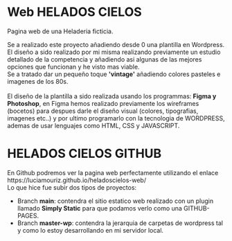 # Web HELADOS CIELOS

Pagina web de una Heladeria ficticia.

Se a realizado este proyecto añadiendo desde 0 una plantilla en Wordpress. 
<br> El diseño a sido realizado por mi misma realizando previamente un estudio detallado de la competencia y añadiendo asi algunas de las mejores opciones que funcionan y he visto mas viable.
<br> Se a tratado dar un pequeño toque <b>'vintage'</b> añadiendo colores pasteles e imagenes de los 80s.
<br> <br>
El diseño de la plantilla a sido realizada usando los programmas: <b>Figma y Photoshop</b>, en Figma hemos realizado previamente los wireframes (bocetos) 
para despues darle el diseño visual (colores, tipografias, imagenes etc..) y por ultimo programarlo con la tecnologia de WORDPRESS, ademas de usar lenguajes 
como HTML, CSS y JAVASCRIPT.


<h1>HELADOS CIELOS GITHUB</h1>
En Github podremos ver la pagina web perfectamente utilizando el enlace https://luciamouriz.github.io/heladoscielos-web/ 
<br>Lo que hice fue subir dos tipos de proyectos:
<ul>
  <li>Branch <b>main</b>: contendra el sitio estatico web realizado con un plugin llamado <b>Simply Static</b> para que podamos verlo como una GITHUB-PAGES.</li>
  <li>Branch <b>master-wp</b>: contendra la jerarquia de carpetas de wordpress tal y como lo estoy desarrollando en mi servidor local.</li>
</ul>

